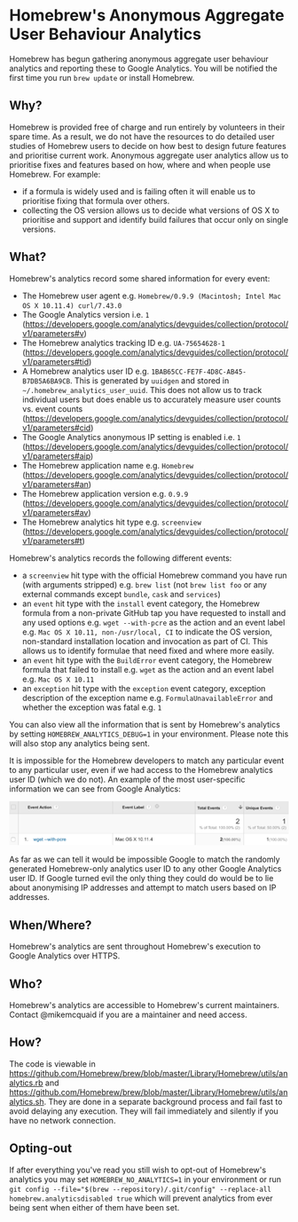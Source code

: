 # Homebrew's Anonymous Aggregate User Behaviour Analytics
Homebrew has begun gathering anonymous aggregate user behaviour analytics and reporting these to Google Analytics. You will be notified the first time you run `brew update` or install Homebrew.

## Why?
Homebrew is provided free of charge and run entirely by volunteers in their spare time. As a result, we do not have the resources to do detailed user studies of Homebrew users to decide on how best to design future features and prioritise current work. Anonymous aggregate user analytics allow us to prioritise fixes and features based on how, where and when people use Homebrew. For example:

- if a formula is widely used and is failing often it will enable us to prioritise fixing that formula over others.
- collecting the OS version allows us to decide what versions of OS X to prioritise and support and identify build failures that occur only on single versions.

## What?
Homebrew's analytics record some shared information for every event:

- The Homebrew user agent e.g. `Homebrew/0.9.9 (Macintosh; Intel Mac OS X 10.11.4) curl/7.43.0`
- The Google Analytics version i.e. `1` (https://developers.google.com/analytics/devguides/collection/protocol/v1/parameters#v)
- The Homebrew analytics tracking ID e.g. `UA-75654628-1` (https://developers.google.com/analytics/devguides/collection/protocol/v1/parameters#tid)
- A Homebrew analytics user ID e.g. `1BAB65CC-FE7F-4D8C-AB45-B7DB5A6BA9CB`. This is generated by `uuidgen` and stored in `~/.homebrew_analytics_user_uuid`. This does not allow us to track individual users but does enable us to accurately measure user counts vs. event counts (https://developers.google.com/analytics/devguides/collection/protocol/v1/parameters#cid)
- The Google Analytics anonymous IP setting is enabled i.e. `1` (https://developers.google.com/analytics/devguides/collection/protocol/v1/parameters#aip)
- The Homebrew application name e.g. `Homebrew` (https://developers.google.com/analytics/devguides/collection/protocol/v1/parameters#an)
- The Homebrew application version e.g. `0.9.9` (https://developers.google.com/analytics/devguides/collection/protocol/v1/parameters#av)
- The Homebrew analytics hit type e.g. `screenview` (https://developers.google.com/analytics/devguides/collection/protocol/v1/parameters#t)

Homebrew's analytics records the following different events:

- a `screenview` hit type with the official Homebrew command you have run (with arguments stripped) e.g. `brew list` (not `brew list foo` or any external commands except `bundle`, `cask` and `services`)
- an `event` hit type with the `install` event category, the Homebrew formula from a non-private GitHub tap you have requested to install and any used options e.g. `wget --with-pcre` as the action and an event label e.g. `Mac OS X 10.11, non-/usr/local, CI` to indicate the OS version, non-standard installation location and invocation as part of CI. This allows us to identify formulae that need fixed and where more easily.
- an `event` hit type with the `BuildError` event category, the Homebrew formula that failed to install e.g. `wget` as the action and an event label e.g. `Mac OS X 10.11`
- an `exception` hit type with the `exception` event category, exception description of the exception name e.g. `FormulaUnavailableError` and whether the exception was fatal e.g. `1`

You can also view all the information that is sent by Homebrew's analytics by setting `HOMEBREW_ANALYTICS_DEBUG=1` in your environment. Please note this will also stop any analytics being sent.

It is impossible for the Homebrew developers to match any particular event to any particular user, even if we had access to the Homebrew analytics user ID (which we do not). An example of the most user-specific information we can see from Google Analytics:

![Aggregate user analytics](images/analytics.png)

As far as we can tell it would be impossible Google to match the randomly generated Homebrew-only analytics user ID to any other Google Analytics user ID. If Google turned evil the only thing they could do would be to lie about anonymising IP addresses and attempt to match users based on IP addresses.

## When/Where?
Homebrew's analytics are sent throughout Homebrew's execution to Google Analytics over HTTPS.

## Who?
Homebrew's analytics are accessible to Homebrew's current maintainers. Contact @mikemcquaid if you are a maintainer and need access.

## How?
The code is viewable in https://github.com/Homebrew/brew/blob/master/Library/Homebrew/utils/analytics.rb and https://github.com/Homebrew/brew/blob/master/Library/Homebrew/utils/analytics.sh. They are done in a separate background process and fail fast to avoid delaying any execution. They will fail immediately and silently if you have no network connection.

## Opting-out
If after everything you've read you still wish to opt-out of Homebrew's analytics you may set `HOMEBREW_NO_ANALYTICS=1` in your environment or run `git config --file="$(brew --repository)/.git/config" --replace-all homebrew.analyticsdisabled true` which will prevent analytics from ever being sent when either of them have been set.
